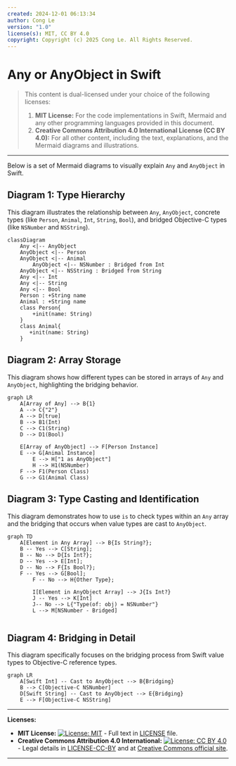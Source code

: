 ```yaml
---
created: 2024-12-01 06:13:34
author: Cong Le
version: "1.0"
license(s): MIT, CC BY 4.0
copyright: Copyright (c) 2025 Cong Le. All Rights Reserved.
---
```



# Any or AnyObject in Swift
> This content is dual-licensed under your choice of the following licenses:
> 1.  **MIT License:** For the code implementations in Swift, Mermaid and any other programming languages provided in this document.
> 2.  **Creative Commons Attribution 4.0 International License (CC BY 4.0):** For all other content, including the text, explanations, and the Mermaid diagrams and illustrations.

---

Below is a set of Mermaid diagrams to visually explain `Any` and `AnyObject` in Swift.

## Diagram 1: Type Hierarchy

This diagram illustrates the relationship between `Any`, `AnyObject`, concrete types (like `Person`, `Animal`, `Int`, `String`, `Bool`), and bridged Objective-C types (like `NSNumber` and `NSString`).

```mermaid
classDiagram
    Any <|-- AnyObject
    AnyObject <|-- Person
    AnyObject <|-- Animal
		AnyObject <|-- NSNumber : Bridged from Int
    AnyObject <|-- NSString : Bridged from String
    Any <|-- Int
    Any <|-- String
    Any <|-- Bool
    Person : +String name
    Animal : +String name
    class Person{
        +init(name: String)
    }
    class Animal{
       +init(name: String)
    }

```

## Diagram 2: Array Storage

This diagram shows how different types can be stored in arrays of `Any` and `AnyObject`, highlighting the bridging behavior.

```mermaid
graph LR
    A[Array of Any] --> B{1}
    A --> C{"2"}
    A --> D[true]
    B --> B1(Int)
    C --> C1(String)
    D --> D1(Bool)

    E[Array of AnyObject] --> F[Person Instance]
    E --> G[Animal Instance]
		E --> H["1 as AnyObject"]
		H --> H1(NSNumber)
    F --> F1(Person Class)
    G --> G1(Animal Class)
```

## Diagram 3:  Type Casting and Identification

This diagram demonstrates how to use `is` to check types within an `Any` array and the bridging that occurs when value types are cast to `AnyObject`.

```mermaid
graph TD
    A[Element in Any Array] --> B{Is String?};
    B -- Yes --> C[String];
    B -- No --> D{Is Int?};
    D -- Yes --> E[Int];
    D -- No --> F{Is Bool?};
    F -- Yes --> G[Bool];
		F -- No --> H{Other Type};

		I[Element in AnyObject Array] --> J{Is Int?}
		J -- Yes --> K[Int]
		J-- No --> L{"Type(of: obj) = NSNumber"}
		L --> M[NSNumber - Bridged]
		
```

## Diagram 4:  Bridging in Detail

This diagram specifically focuses on the bridging process from Swift value types to Objective-C reference types.

```mermaid
graph LR
    A[Swift Int] -- Cast to AnyObject --> B{Bridging}
    B --> C[Objective-C NSNumber]
    D[Swift String] -- Cast to AnyObject --> E{Bridging}
    E --> F[Objective-C NSString]
```

---
**Licenses:**

- **MIT License:**  [![License: MIT](https://img.shields.io/badge/License-MIT-yellow.svg)](LICENSE) - Full text in [LICENSE](LICENSE) file.
- **Creative Commons Attribution 4.0 International:** [![License: CC BY 4.0](https://licensebuttons.net/l/by/4.0/88x31.png)](LICENSE-CC-BY) - Legal details in [LICENSE-CC-BY](LICENSE-CC-BY) and at [Creative Commons official site](http://creativecommons.org/licenses/by/4.0/).

---